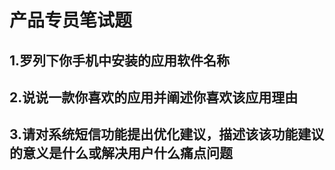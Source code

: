 # 产品专员笔试题


## 1.罗列下你手机中安装的应用软件名称



## 2.说说一款你喜欢的应用并阐述你喜欢该应用理由



## 3.请对系统短信功能提出优化建议，描述该该功能建议的意义是什么或解决用户什么痛点问题
